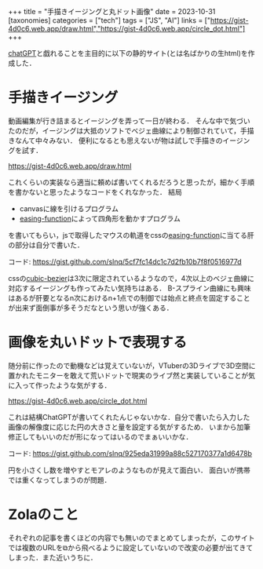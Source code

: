 +++
title = "手描きイージングと丸ドット画像"
date = 2023-10-31
[taxonomies]
categories = ["tech"]
tags = ["JS", "AI"]
links = ["https://gist-4d0c6.web.app/draw.html","https://gist-4d0c6.web.app/circle_dot.html"]
+++

[chatGPT](https://chat.openai.com)と戯れることを主目的に以下の静的サイト(とは名ばかりの生html)を作成した．

# 手描きイージング
動画編集が行き詰まるとイージングを弄って一日が終わる．
そんな中で気づいたのだが，イージングは大抵のソフトでベジェ曲線により制御されていて，手描きなんて中々みない．
便利になるとも思えないが物は試しで手描きのイージングを試す．

<https://gist-4d0c6.web.app/draw.html>

これくらいの実装なら適当に頼めば書いてくれるだろうと思ったが，細かく手順を書かないと思ったようなコードをくれなかった．
結局
- canvasに線を引けるプログラム
- [easing-function](https://developer.mozilla.org/ja/docs/Web/CSS/easing-function)によって四角形を動かすプログラム

を書いてもらい，jsで取得したマウスの軌道をcssの[easing-function](https://developer.mozilla.org/ja/docs/Web/CSS/easing-function)に当てる肝の部分は自分で書いた．

コード: <https://gist.github.com/slnq/5cf7fc14dc1c7d2fb10b7f8f0516977d>

cssの[cubic-bezier](https://cubic-bezier.com/#.17,.67,.83,.67)は3次に限定されているようなので，4次以上のベジェ曲線に対応するイージングも作ってみたい気持ちはある．
B-スプライン曲線にも興味はあるが肝要となるn次におけるn+1点での制御では始点と終点を固定することが出来ず面倒事が多そうだなという思いが強くある．

# 画像を丸いドットで表現する
随分前に作ったので動機などは覚えていないが，VTuberの3Dライブで3D空間に置かれたモニターを敢えて荒いドットで現実のライブ然と実装していることが気に入って作ったような気がする．

<https://gist-4d0c6.web.app/circle_dot.html>

これは結構ChatGPTが書いてくれたんじゃないかな．自分で書いたら入力した画像の解像度に応じた円の大きさと量を設定する気がするため．
いまから加筆修正してもいいのだが形になってはいるのでまぁいいかな．

コード: <https://gist.github.com/slnq/925eda31999a88c527170377a1d6478b>

円を小さくし数を増やすとモアレのようなものが見えて面白い．
面白いが携帯では重くなってしまうのが問題．

# Zolaのこと
それぞれの記事を書くほどの内容でも無いのでまとめてしまったが，このサイトでは複数のURLを⧉から飛べるように設定していないので改変の必要が出てきてしまった．また近いうちに．